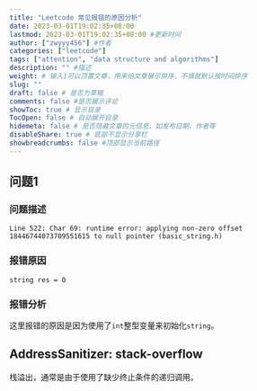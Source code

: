 ```yaml
---
title: "Leetcode 常见报错的原因分析"
date: 2023-03-01T19:02:35+08:00
lastmod: 2023-03-01T19:02:35+08:00 #更新时间
author: ["zwyyy456"] #作者
categories: ["leetcode"]
tags: ["attention", "data structure and algorithms"]
description: "" #描述
weight: # 输入1可以顶置文章，用来给文章展示排序，不填就默认按时间排序
slug: ""
draft: false # 是否为草稿
comments: false #是否展示评论
showToc: true # 显示目录
TocOpen: false # 自动展开目录
hidemeta: false # 是否隐藏文章的元信息，如发布日期、作者等
disableShare: true # 底部不显示分享栏
showbreadcrumbs: false #顶部显示当前路径
---
```

## 问题1
### 问题描述
`Line 522: Char 69: runtime error: applying non-zero offset 18446744073709551615 to null pointer (basic_string.h)`

### 报错原因
`string res = 0`

### 报错分析
这里报错的原因是因为使用了`int`整型变量来初始化`string`。

## AddressSanitizer: stack-overflow

栈溢出，通常是由于使用了缺少终止条件的递归调用。
